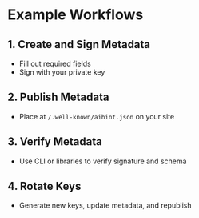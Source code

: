 # Example Workflows

## 1. Create and Sign Metadata
- Fill out required fields
- Sign with your private key

## 2. Publish Metadata
- Place at `/.well-known/aihint.json` on your site

## 3. Verify Metadata
- Use CLI or libraries to verify signature and schema

## 4. Rotate Keys
- Generate new keys, update metadata, and republish 